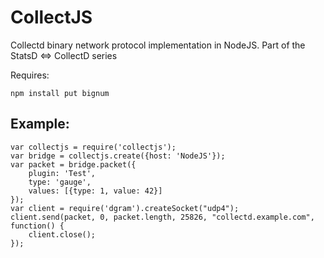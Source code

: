 CollectJS
=========
Collectd binary network protocol implementation in NodeJS. Part of the StatsD <=> CollectD series

Requires:

    npm install put bignum

Example:
--------

    var collectjs = require('collectjs');
    var bridge = collectjs.create({host: 'NodeJS'});
    var packet = bridge.packet({
        plugin: 'Test',
        type: 'gauge',
        values: [{type: 1, value: 42}]
    });
    var client = require('dgram').createSocket("udp4");
    client.send(packet, 0, packet.length, 25826, "collectd.example.com", function() {
        client.close();
    });
